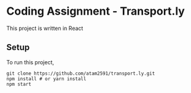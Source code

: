 # Coding Assignment - Transport.ly

This project is written in React

## Setup

To run this project,

```
git clone https://github.com/atam2591/transport.ly.git
npm install # or yarn install
npm start
```
